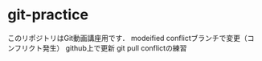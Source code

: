 # git-practice
このリポジトリはGit動画講座用です．
modeified
conflictブランチで変更（コンフリクト発生）
github上で更新
git pull conflictの練習
